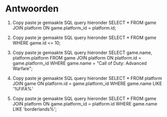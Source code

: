 # Antwoorden

1. Copy paste je gemaakte SQL query hieronder
   SELECT * FROM game JOIN platform ON game.platform_id = platform.id;

2. Copy paste je gemaakte SQL query hieronder
   SELECT * FROM game WHERE game.id <= 10;

3. Copy paste je gemaakte SQL query hieronder
   SELECT game.name, platform.platform FROM game JOIN platform ON platform.id = game.platform_id WHERE game.name = "Call of Duty: Advanced Warfare";

4. Copy paste je gemaakte SQL query hieronder
   SELECT * FROM platform JOIN game ON platform.id = game.platform_id WHERE game.name LIKE '%FIFA%' 

5. Copy paste je gemaakte SQL query hieronder
   SELECT * FROM game JOIN platform ON game.platform_id = platform.id WHERE game.name LIKE 'borderlands%';
